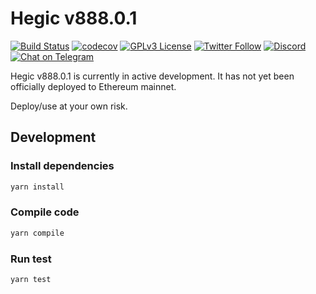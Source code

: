 # Hegic v888.0.1

[![Build
Status](https://github.com/shapeshed/contracts/actions/workflows/ci.yaml/badge.svg)](https://github.com/shapeshed/contracts/actions/workflows/ci.yaml)
[![codecov](https://codecov.io/gh/shapeshed/contracts/branch/hardhat/graph/badge.svg?token=AjWJw6x67r)](https://codecov.io/gh/shapeshed/contracts)
[![GPLv3
License](https://img.shields.io/badge/License-GPL%20v3-blue.svg)](https://opensource.org/licenses/)
[![Twitter
Follow](https://img.shields.io/twitter/follow/HegicOptions.svg?label=HegicOptions&style=social)](https://twitter.com/HegicOptions)
[![Discord](https://img.shields.io/discord/679629806043660298.svg?label=&logo=discord&logoColor=ffffff&color=7389D8&labelColor=6A7EC2)](https://discordapp.com/invite/znjdj8q)
[![Chat on
Telegram](https://img.shields.io/badge/Chat%20on-Telegram-blue.svg)](https://t.me/HegicOptions)

Hegic v888.0.1 is currently in active development. It has not yet been officially deployed to Ethereum mainnet.

Deploy/use at your own risk.

## Development

### Install dependencies

```bash
yarn install
```

### Compile code

```bash
yarn compile
```

### Run test

```bash
yarn test
```
